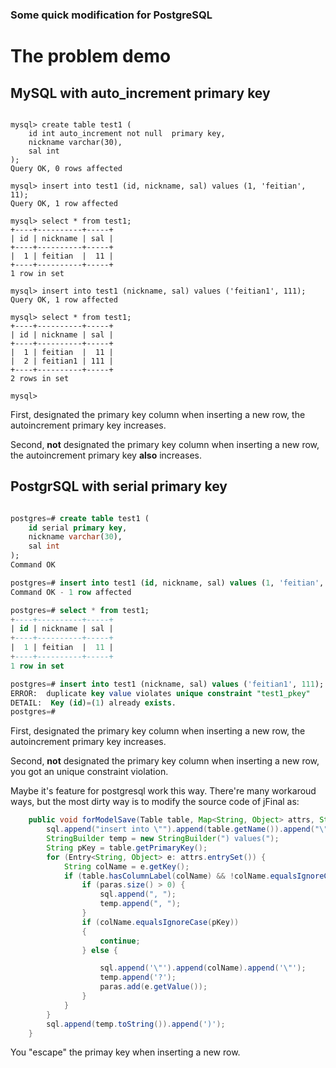 ### Some quick modification for PostgreSQL

# The problem demo

## MySQL with auto_increment primary key

```mysql

mysql> create table test1 ( 
	id int auto_increment not null  primary key,
	nickname varchar(30),
	sal int
);
Query OK, 0 rows affected

mysql> insert into test1 (id, nickname, sal) values (1, 'feitian', 11);
Query OK, 1 row affected

mysql> select * from test1;
+----+----------+-----+
| id | nickname | sal |
+----+----------+-----+
|  1 | feitian  |  11 |
+----+----------+-----+
1 row in set

mysql> insert into test1 (nickname, sal) values ('feitian1', 111);
Query OK, 1 row affected

mysql> select * from test1;
+----+----------+-----+
| id | nickname | sal |
+----+----------+-----+
|  1 | feitian  |  11 |
|  2 | feitian1 | 111 |
+----+----------+-----+
2 rows in set

mysql> 
```

First, designated the primary key column when inserting a new row, the autoincrement primary key increases.

Second, **not** designated the primary key column when inserting a new row, the autoincrement primary key **also** increases.


## PostgrSQL with serial primary key

```sql

postgres=# create table test1 (
	id serial primary key,
	nickname varchar(30),
	sal int
);
Command OK

postgres=# insert into test1 (id, nickname, sal) values (1, 'feitian', 11);
Command OK - 1 row affected

postgres=# select * from test1;
+----+----------+-----+
| id | nickname | sal |
+----+----------+-----+
|  1 | feitian  |  11 |
+----+----------+-----+
1 row in set

postgres=# insert into test1 (nickname, sal) values ('feitian1', 111);
ERROR:  duplicate key value violates unique constraint "test1_pkey"
DETAIL:  Key (id)=(1) already exists.
postgres=# 

```

First, designated the primary key column when inserting a new row, the autoincrement primary key increases.

Second, **not** designated the primary key column when inserting a new row, you got an unique constraint violation.

Maybe it's feature for postgresql work this way. There're many workaroud ways, but the most dirty way is to modify the source code of jFinal as:

```java
	public void forModelSave(Table table, Map<String, Object> attrs, StringBuilder sql, List<Object> paras) {
		sql.append("insert into \"").append(table.getName()).append("\"(");
		StringBuilder temp = new StringBuilder(") values(");
        String pKey = table.getPrimaryKey();
		for (Entry<String, Object> e: attrs.entrySet()) {
			String colName = e.getKey();
			if (table.hasColumnLabel(colName) && !colName.equalsIgnoreCase(pKey)) {
				if (paras.size() > 0) {
					sql.append(", ");
					temp.append(", ");
				}
                if (colName.equalsIgnoreCase(pKey))
				{
					continue;
				} else {

                    sql.append('\"').append(colName).append('\"');
                    temp.append('?');
                    paras.add(e.getValue());
                }
			}
		}
		sql.append(temp.toString()).append(')');
	}
```

You "escape" the primay key when inserting a new row.

